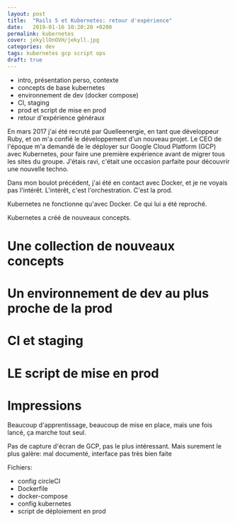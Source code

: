 ```yaml
---
layout: post
title:  "Rails 5 et Kubernetes: retour d'expérience"
date:   2019-01-16 10:20:20 +0200
permalink: kubernetes
cover: jekyllOnOVH/jekyll.jpg
categories: dev
tags: kubernetes gcp script ops
draft: true
---
```


- intro, présentation perso, contexte
- concepts de base kubernetes
- environnement de dev (docker compose)
- CI, staging
- prod et script de mise en prod
- retour d'expérience généraux

En mars 2017 j'ai été recruté par Quelleenergie, en tant que développeur Ruby, et on m'a confié le développement d'un nouveau projet. Le CEO de l'époque m'a demandé de le déployer sur Google Cloud Platform (GCP) avec Kubernetes, pour faire une première expérience avant de migrer tous les sites du groupe. J'étais ravi, c'était une occasion parfaite pour découvrir une nouvelle techno.

<!--more-->

Dans mon boulot précédent, j'ai été en contact avec Docker, et je ne voyais pas l'intérêt. L'intérêt, c'est l'orchestration. C'est la prod.

Kubernetes ne fonctionne qu'avec Docker. Ce qui lui a été reproché.

Kubernetes a créé de nouveaux concepts.

# Une collection de nouveaux concepts

# Un environnement de dev au plus proche de la prod

# CI et staging

# LE script de mise en prod

# Impressions

Beaucoup d'apprentissage, beaucoup de mise en place, mais une fois lancé, ça marche tout seul.


Pas de capture d'écran de GCP, pas le plus intéressant. Mais surement le plus galère: mal documenté, interface pas très bien faite


Fichiers:

- config circleCI
- Dockerfile
- docker-compose
- config kubernetes
- script de déploiement en prod